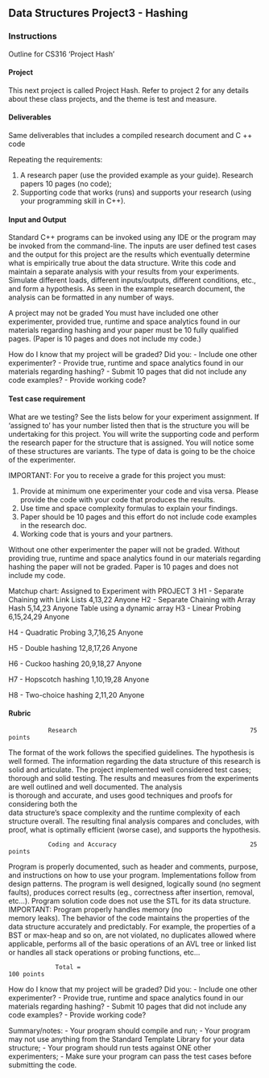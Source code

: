 ## Data Structures Project3 - Hashing 

### Instructions

Outline for CS316 ‘Project Hash’

#### Project

This next project is called Project Hash. Refer to project 2 for any details about these class projects, and
the theme is test and measure.

#### Deliverables

Same deliverables that includes a compiled research document and C ++ code

Repeating the requirements:
   1) A research paper (use the provided example as your guide). Research papers 10 pages (no code);
   2) Supporting code that works (runs) and supports your research (using your programming skill in
       C++).

#### Input and Output

Standard C++ programs can be invoked using any IDE or the program may be invoked from the
command-line. The inputs are user defined test cases and the output for this project are the results
which eventually determine what is empirically true about the data structure. Write this code and
maintain a separate analysis with your results from your experiments. Simulate different loads, different
inputs/outputs, different conditions, etc., and form a hypothesis. As seen in the example research
document, the analysis can be formatted in any number of ways.

A project may not be graded
You must have included one other experimenter, provided true, runtime and space analytics found in
our materials regarding hashing and your paper must be 10 fully qualified pages. (Paper is 10 pages and
does not include my code.)

How do I know that my project will be graded?
Did you:
    - Include one other experimenter?
    - Provide true, runtime and space analytics found in our materials regarding hashing?
    - Submit 10 pages that did not include any code examples?
    - Provide working code?

#### Test case requirement

What are we testing? See the lists below for your experiment assignment. If ‘assigned to’ has your
number listed then that is the structure you will be undertaking for this project. You will write the
supporting code and perform the research paper for the structure that is assigned. You will notice some
of these structures are variants. The type of data is going to be the choice of the experimenter.

IMPORTANT: For you to receive a grade for this project you must:
   1) Provide at minimum one experimenter your code and visa versa. Please provide the code with
      your code that produces the results.
   2) Use time and space complexity formulas to explain your findings.
   3) Paper should be 10 pages and this effort do not include code examples in the research doc.
   4) Working code that is yours and your partners.

Without one other experimenter the paper will not be graded. Without providing true, runtime and
space analytics found in our materials regarding hashing the paper will not be graded. Paper is 10 pages
and does not include my code.


Matchup chart:                               Assigned to           Experiment
                                                                   with
PROJECT 3
H1 - Separate Chaining with Link Lists       4,13,22               Anyone
H2 - Separate Chaining with Array Hash       5,14,23               Anyone
Table using a dynamic array
H3 - Linear Probing                          6,15,24,29            Anyone

H4 - Quadratic Probing                       3,7,16,25             Anyone

H5 - Double hashing                          12,8,17,26            Anyone

H6 - Cuckoo hashing                          20,9,18,27            Anyone

H7 - Hopscotch hashing                       1,10,19,28            Anyone

H8 - Two-choice hashing                      2,11,20               Anyone

#### Rubric

                                                                                              
               Research                                                75 points
 
 The format of the work follows the specified guidelines. The hypothesis is well formed.
 The information regarding the data structure of this research is solid and articulate. The
 project implemented well considered test cases; thorough and solid testing. The results
 and measures from the experiments are well outlined and well documented. The analysis              
 is thorough and accurate, and uses good techniques and proofs for considering both the            
 data structure’s space complexity and the runtime complexity of each structure overall.
 The resulting final analysis compares and concludes, with proof, what is optimally
 efficient (worse case), and supports the hypothesis.



               Coding and Accuracy                                     25 points
        
Program is properly documented, such as header and comments, purpose, and
instructions on how to use your program. Implementations follow from design patterns.
The program is well designed, logically sound (no segment faults), produces correct
results (eg., correctness after insertion, removal, etc…). Program solution code does not
use the STL for its data structure. IMPORTANT: Program properly handles memory (no                 
memory leaks). The behavior of the code maintains the properties of the data structure
accurately and predictably. For example, the properties of a BST or max-heap and so on,
are not violated, no duplicates allowed where applicable, performs all of the basic
operations of an AVL tree or linked list or handles all stack operations or probing
functions, etc…


                 Total =                                                100 points

How do I know that my project will be graded?
Did you:
    -    Include one other experimenter?
    -    Provide true, runtime and space analytics found in our materials regarding hashing?
    -    Submit 10 pages that did not include any code examples?
    -    Provide working code?


Summary/notes:
    -    Your program should compile and run;
    -    Your program may not use anything from the Standard Template Library for your data structure;
    -    Your program should run tests against ONE other experimenters;
    -    Make sure your program can pass the test cases before submitting the code.
